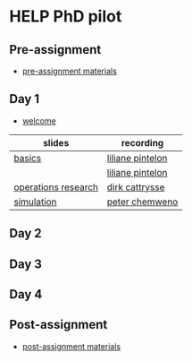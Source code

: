 # HELP PhD pilot

## Pre-assignment
* [pre-assignment materials](https://github.com/lpintelon/HELP/blob/main/docs/2020_HELP_Preassignment_final.pdf)

## Day 1
* [welcome](https://github.com/lpintelon/HELP/blob/main/docs/2020_HELP_welcome.pdf)

|slides|recording|
|------|---------|
|[basics](https://github.com/lpintelon/HELP/blob/main/docs/2020_HELP_Logistics%20basics_LP.pdf)|[liliane pintelon](https://kuleuven.mediaspace.kaltura.com/media/Kaltura+Capture+recording+-+november+2de+2020%2C+1A26A58+pm/1_ub722l06)|
||[liliane pintelon](https://kuleuven.mediaspace.kaltura.com/media/2020_HELP_Logistics+basics_deel+2/1_4e1yz1c5)|
|[operations research](https://github.com/lpintelon/HELP/blob/main/docs/2020_HELP_operations%20research_dc.pdf)|[dirk cattrysse](https://kuleuven.mediaspace.kaltura.com/media/HELP+operations+research+-+dc/1_na6mngdp)|
|[simulation](https://github.com/lpintelon/HELP/blob/main/docs/2020_HELP_Simulation_PC.pdf)|[peter chemweno](https://kuleuven.mediaspace.kaltura.com/media/HELP+simulation+-+PC/1_vsdpoaw0)|

## Day 2

## Day 3

## Day 4

## Post-assignment
* [post-assignment materials](https://github.com/lpintelon/HELP/blob/main/docs/2020_HELP_Postassignment%20overview.pdf)
